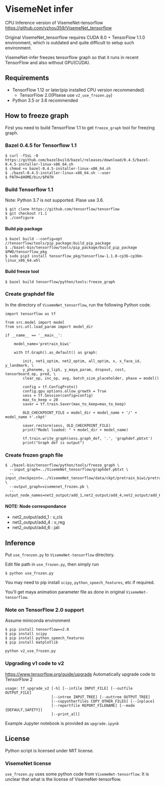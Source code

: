 # VisemeNet infer

CPU Inference version of VisemeNet-tensorflow https://github.com/yzhou359/VisemeNet_tensorflow

Original VisemeNet_tensorflow requires CUDA 8.0 + TensorFlow 1.1.0 environment, which is outdated and quite difficult to setup such environment.

VisemeNet-infer freezes tensorflow graph so that it runs in recent TensorFlow and also without GPU(CUDA).

## Requirements

* TensorFlow 1.12 or later(pip installed CPU version recommended)
  * TensorFlow 2.0(Plsese use `v2_use_frozen.py`)
* Python 3.5 or 3.6 recommended

## How to freeze graph

First you need to build TensorFlow 1.1 to get `freeze_graph` tool for freezing graph.

### Bazel 0.4.5 for Tensorflow 1.1

```
$ curl -fSsL -O https://github.com/bazelbuild/bazel/releases/download/0.4.5/bazel-0.4.5-installer-linux-x86_64.sh
$ chmod +x bazel-0.4.5-installer-linux-x86_64.sh
$ ./bazel-0.4.5-installer-linux-x86_64.sh --user
$ PATH=$HOME/bin/$PATH
```

### Build Tensorflow 1.1

Note: Python 3.7 is not supported. Plase use 3.6.

```
$ git clone https://github.com/tensorflow/tensorflow
$ git checkout r1.1
$ ./configure
```

#### Build pip package
```
$ bazel build --config=opt //tensorflow/tools/pip_package:build_pip_package
$ ./bazel-bin/tensorflow/tools/pip_package/build_pip_package $PWD/tensorflow_pkg
$ sudo pip3 install tensorflow_pkg/tensorflow-1.1.0-cp36-cp36m-linux_x86_64.whl
```


#### Build freeze tool
```
$ bazel build tensorflow/python/tools:freeze_graph
```

### Create graphdef file
In the directory of `VisemeNet_tensorflow`, run the following Python code.

```
import tensorflow as tf

from src.model import model
from src.utl.load_param import model_dir

if __name__ == '__main__':

    model_name='pretrain_biwi'

    with tf.Graph().as_default() as graph:

        init, net1_optim, net2_optim, all_optim, x, x_face_id, y_landmark, \
        y_phoneme, y_lipS, y_maya_param, dropout, cost, tensorboard_op, pred, \
        clear_op, inc_op, avg, batch_size_placeholder, phase = model()

        config = tf.ConfigProto()
        config.gpu_options.allow_growth = True
        sess = tf.Session(config=config)
        max_to_keep = 20
        saver = tf.train.Saver(max_to_keep=max_to_keep)

        OLD_CHECKPOINT_FILE = model_dir + model_name + '/' + model_name +'.ckpt'

        saver.restore(sess, OLD_CHECKPOINT_FILE)
        print("Model loaded: " + model_dir + model_name)

        tf.train.write_graph(sess.graph_def, '.', 'graphdef.pbtxt')
        print("Graph def is output")
```

### Create frozen graph file

```
$ ./bazel-bin/tensorflow/python/tools/freeze_graph \
  --input_graph=../VisemeNet_tensorflow/graphdef.pbtxt \
  --input_checkpoint=../VisemeNet_tensorflow/data/ckpt/pretrain_biwi/pretrain_biwi.ckpt \
  --output_graph=visemenet_frozen.pb \
  --output_node_names=net2_output/add_1,net2_output/add_4,net2_output/add_6
```

#### NOTE: Node correspondance

- net2_output/add_1 : v_cls
- net2_output/add_4 : v_reg
- net2_output/add_6 : jali

## Inference

Put `use_fronzen.py` to `VisemeNet-tensorflow` directory.

Edit file path in `use_frozen.py`, then simply run

```
$ python use_frozen.py
```

You may need to pip install `scipy`, `python_speech_features`, etc if required.

You'll get maya animation parameter file as done in original `VisemeNet-tensorflow`.

### Note on TensorFlow 2.0 support

Assume miniconda environment

```
$ pip install tensorflow==2.0
$ pip install scipy
$ pip install python_speech_features
$ pip install matplotlib
```

```
python v2_use_frozen.py
```


### Upgrading v1 code to v2

https://www.tensorflow.org/guide/upgrade
Automatically upgrade code to TensorFlow 2


```
usage: tf_upgrade_v2 [-h] [--infile INPUT_FILE] [--outfile OUTPUT_FILE]
                     [--intree INPUT_TREE] [--outtree OUTPUT_TREE]
                     [--copyotherfiles COPY_OTHER_FILES] [--inplace]
                     [--reportfile REPORT_FILENAME] [--mode {DEFAULT,SAFETY}]
                     [--print_all]
```

Example Jupyter notebook is provided as `upgrade.ipynb`

## License

Python script is licensed under MIT license.

### VisemeNet license

`use_frozen.py` uses some python code from `VisemeNet-tensorflow`. It is unclear that what is the license of VisemeNet-tensorflow.
